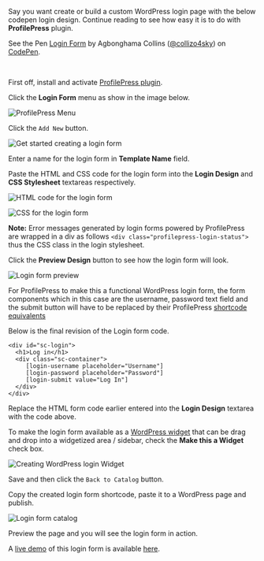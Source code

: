 Say you want create or build a custom WordPress login page with the below codepen login design. Continue reading to see how easy it is to do with **ProfilePress** plugin.


<p data-height="362" data-theme-id="0" data-slug-hash="raXWJG" data-default-tab="result" data-user="collizo4sky" class='codepen'>See the Pen <a href='http://codepen.io/collizo4sky/pen/raXWJG/'>Login Form</a> by Agbonghama Collins (<a href='http://codepen.io/collizo4sky'>@collizo4sky</a>) on <a href='http://codepen.io'>CodePen</a>.</p>
<script async src="//assets.codepen.io/assets/embed/ei.js"></script><br/>  


First off, install and activate [ProfilePress plugin](http://profilepress.net/pricing/).


Click the **Login Form** menu as show in the image below.


![ProfilePress Menu](http://profilepress.net/wp-content/uploads/2015/01/profilepress-plugin-menu.png)

Click the `Add New` button.


![Get started creating a login form](http://profilepress.net/wp-content/uploads/2015/01/add-new-login-profilepress.png)  


Enter a name for the login form in **Template Name** field.  

Paste the HTML and CSS code for the login form into the **Login Design** and **CSS Stylesheet** textareas respectively.


![HTML code for the login form](http://profilepress.net/wp-content/uploads/2015/01/login-design.png)


![CSS for the login form](http://profilepress.net/wp-content/uploads/2015/01/login-css.png)  



**Note:** Error messages generated by login forms powered by ProfilePress are wrapped in a div as follows `<div class="profilepress-login-status">` thus the CSS class in the login stylesheet.



Click the **Preview Design** button to see how the login form will look.


![Login form preview](http://profilepress.net/wp-content/uploads/2015/01/login-preview.png)


For ProfilePress to make this a functional WordPress login form, the form components which in this case are the username, password text field and the submit button will have to be replaced by their ProfilePress [shortcode equivalents](http://profilepress.net/docs/shortcode-api/login-form/)


Below is the final revision of the Login form code.

```
<div id="sc-login">
  <h1>Log in</h1>
  <div class="sc-container">
     [login-username placeholder="Username"]
     [login-password placeholder="Password"]
     [login-submit value="Log In"]
  </div>
</div>
```


Replace the HTML form code earlier entered into the **Login Design** textarea with the code above.


To make the login form available as a [WordPress widget](http://codex.wordpress.org/WordPress_Widgets) that can be drag and drop into a widgetized area / sidebar, check the **Make this a Widget** check box.


![Creating WordPress login Widget](http://profilepress.net/wp-content/uploads/2015/01/create-login-form-widget.png)


Save and then click the `Back to Catalog` button.


Copy the created login form shortcode, paste it to a WordPress page and publish.


![Login form catalog](http://profilepress.net/wp-content/uploads/2015/01/profilepress-login-catalog.png)


Preview the page and you will see the login form in action.


A [live demo](http://profilepress.net/demos/codepen-login-form/) of this login form is available [here](http://profilepress.net/demos/codepen-login-form/).
